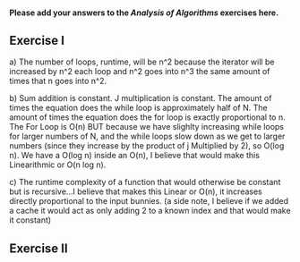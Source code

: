 #### Please add your answers to the **_Analysis of Algorithms_** exercises here.

## Exercise I

a)
The number of loops, runtime, will be n^2 because the iterator will be increased by n^2 each loop and n^2 goes into n^3 the same amount of times that n goes into n^2.

b)
Sum addition is constant. J multiplication is constant. The amount of times the equation does the while loop is approximately half of N. The amount of times the equation does the for loop is exactly proportional to n. The For Loop is O(n) BUT because we have slighlty increasing while loops for larger numbers of N, and the while loops slow down as we get to larger numbers (since they increase by the product of j Multiplied by 2), so O(log n). We have a O(log n) inside an O(n), I believe that would make this Linearithmic or O(n log n).

c)
The runtime complexity of a function that would otherwise be constant but is recursive...I believe that makes this Linear or O(n), it increases directly proportional to the input bunnies. (a side note, I believe if we added a cache it would act as only adding 2 to a known index and that would make it constant)

## Exercise II
